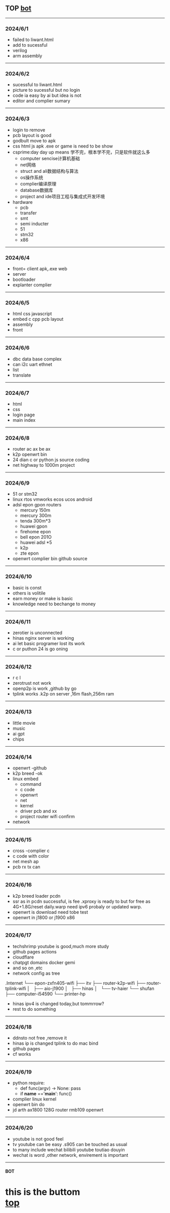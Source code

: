 ## TOP [bot](#bot)
---
### 2024/6/1
- failed to liwant.html
- add to sucessful
- verilog
- arm assembly
---
### 2024/6/2
- sucessful to liwant.html
- picture to sucessful but no login
- code ia easy by ai but idea is not
- editor and complier sumary
---
### 2024/6/3
- login to remove
- pcb layout is good
- godbult move to apk
- css html js apk .exe or game is need to be show
- csprime:day day up means 学不完，根本学不完，只是软件就这么多
    - computer sencise计算机基础
    - net网络
    - struct and ali数据结构与算法
    - os操作系统
    - complier编译原理
    - database数据库
    - project and ide项目工程与集成式开发环境
- hardware
    - pcb
    - transfer
    - smt
    - semi inducter
    - 51
    - stm32
    - x86
---
### 2024/6/4
- front= client apk,.exe web
- server
- bootloader
- explanter complier
---
### 2024/6/5
- html css javascript
- embed c cpp pcb layout
- assembly
- front
---
### 2024/6/6
- dbc data base complex
- can i2c uart ethnet
- list
- translate
---
### 2024/6/7
- html 
- css
- login page
- main index
---
### 2024/6/8
- router ac ax be ax
- k2p openwrt bin
- 24 dian c or python js source coding
- net highway to 1000m project
---
### 2024/6/9
- 51 or stm32
- linux rtos  vmworks ecos ucos android
- adsl epon gpon routers 
  - mercury 150m 
  - mercury 300m
  - tenda 300m*3
  - huawei gpon 
  - firehome epon
  - bell epon 201O
  - huawei adsl *5
  - k2p
  - zte epon
- openwrt complier bin github source
---
### 2024/6/10
- basic is const
- others is volitile
- earn money or make is basic
- knowledge need to bechange to money
---
### 2024/6/11
- zerotier is unconnected
- hinas nginx server is working
- ai let basic programer lost its work
- c or puthon 24 is go oning
---
### 2024/6/12
- r c l
- zerotrust not work
- openp2p is work ,github by go
- tplink works .k2p on server ,16m flash,256m ram
---
### 2024/6/13
- little movie
- music 
- ai gpt
- chips
---
### 2024/6/14
- openwrt -github
- k2p breed -ok
- linux embed
	- command
    - c code
    - openwrt 
    - net
    - kernel
    - driver pcb and xx
    - project router wifi confirm
- network
---
### 2024/6/15
- cross -complier c
- c code with color
- net mesh ap 
- pcb rx tx can 
---
### 2024/6/16
- k2p breed loader pcdn 
- ssr as in pcdn successful, is fee .xproxy is ready to but  for free as 4G+1.8G/reset daily.warp need ipv6 probaly or updated warp.
- openwrt is download need tobe test
- openwrt in j1800 or j1900 x86 
---
### 2024/6/17
- techshrimp youtube is good,much more study  
 - github pages actions
 - cloudflare 
 - chatpgt domains docker gemi
 - and so on ,etc
- network config as tree

.Internet
└── epon-zxfn405-wifi
    ├── itv
    ├── router-k2p-wifi
    ├── router-tplink-wifi
    │   ├── aio-j1900
    │   ├── hinas
    │   └── tv-haier
    └── shufan
        ├── computer-i54590
        └── printer-hp
- hinas ipv4 is changed today,but tommrrow?
- rest to do something
---
### 2024/6/18
- ddnsto not free ,remove it 
- hinas ip is changed tplink to do mac bind
- github pages
- cf works
---
### 2024/6/19
- python require:
  - def func(argv) -> None:
  	pass
  - if __name__ =='__main__':
  		func()
- complier linux kernel
- openwrt bin do 
- jd arth ax1800 128G router rmb109 openwrt 
---
### 2024/6/20
- youtube is not good feel
- tv youtube can be easy .s905  can be touched as usual
- to many include wechat bilibili youtube toutiao douyin
- wechat is word ,other network, envirement is important
---
#### BOT    
this is the buttom   
[top](#top)
===
